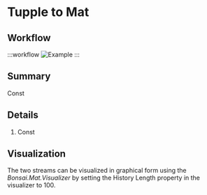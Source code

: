 # Tupple to Mat

## Workflow

:::workflow
![Example](~/workflows/BonsaiExamples/DataTypes/TuppleToMat/TuppleToMat.bonsai)
:::

## Summary
Const

## Details
1. Const

## Visualization
The two streams can be visualized in graphical form using the *Bonsai.Mat.Visualizer* by setting the History Length property in the visualizer to 100.



